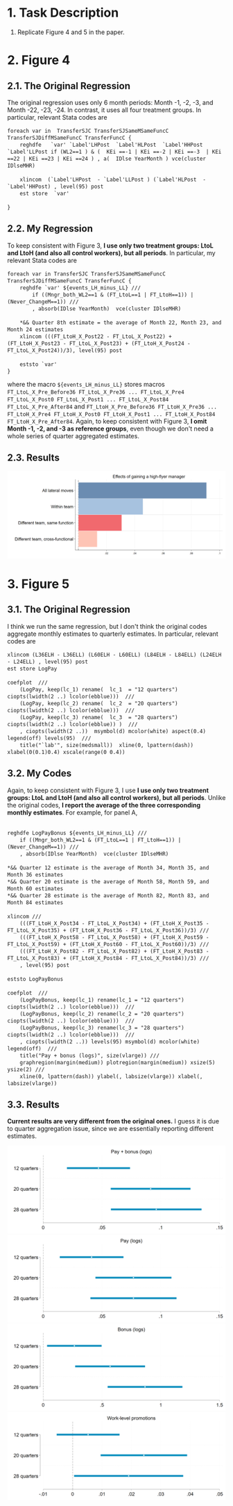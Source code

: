 # 1. Task Description 
1. Replicate Figure 4 and 5 in the paper.

# 2. Figure 4

## 2.1. The Original Regression

The original regression uses only 6 month periods: Month -1, -2, -3, and Month -22, -23, -24. In contrast, it uses all four treatment groups. In particular, relevant Stata codes are

```
foreach var in  TransferSJC TransferSJSameMSameFuncC TransferSJDiffMSameFuncC TransferFuncC {
	reghdfe   `var' `Label'LHPost  `Label'HLPost  `Label'HHPost `Label'LLPost if (WL2==1 ) & (  KEi ==-1 | KEi ==-2 | KEi ==-3  | KEi ==22 | KEi ==23 | KEi ==24 ) , a(  IDlse YearMonth ) vce(cluster IDlseMHR)

    xlincom  (`Label'LHPost  - `Label'LLPost ) (`Label'HLPost  - `Label'HHPost) , level(95) post
    est store  `var'

}
```

## 2.2. My Regression

To keep consistent with Figure 3, **I use only two treatment groups: LtoL and LtoH (and also all control workers), but all periods**. In particular, my relevant Stata codes are 

```
foreach var in TransferSJC TransferSJSameMSameFuncC TransferSJDiffMSameFuncC TransferFuncC {
    reghdfe `var' ${events_LH_minus_LL} ///
        if ((Mngr_both_WL2==1 & (FT_LtoL==1 | FT_LtoH==1)) | (Never_ChangeM==1)) ///
        , absorb(IDlse YearMonth)  vce(cluster IDlseMHR) 
    
    *&& Quarter 8th estimate = the average of Month 22, Month 23, and Month 24 estimates
    xlincom (((FT_LtoH_X_Post22 - FT_LtoL_X_Post22) + (FT_LtoH_X_Post23 - FT_LtoL_X_Post23) + (FT_LtoH_X_Post24 - FT_LtoL_X_Post24))/3), level(95) post

    eststo `var'
}
```
where the macro `${events_LH_minus_LL}` stores macros `FT_LtoL_X_Pre_Before36 FT_LtoL_X_Pre36 ... FT_LtoL_X_Pre4 FT_LtoL_X_Post0 FT_LtoL_X_Post1 ... FT_LtoL_X_Post84 FT_LtoL_X_Pre_After84` and `FT_LtoH_X_Pre_Before36 FT_LtoH_X_Pre36 ... FT_LtoH_X_Pre4 FT_LtoH_X_Post0 FT_LtoH_X_Post1 ... FT_LtoH_X_Post84 FT_LtoH_X_Pre_After84`. Again, to keep consistent with Figure 3, **I omit Month -1, -2, and -3 as reference groups**, even though we don't need a whole series of quarter aggregated estimates.

## 2.3. Results

![](Figure4&5_Summary/Figure4_FT_Gains_TransferSJCDecomp.png)


# 3. Figure 5 

## 3.1. The Original Regression 

I think we run the same regression, but I don't think the original codes aggregate monthly estimates to quarterly estimates. In particular, relevant codes are 

```
xlincom (L36ELH - L36ELL) (L60ELH - L60ELL) (L84ELH - L84ELL) (L24ELH - L24ELL) , level(95) post
est store LogPay
 
coefplot  ///
    (LogPay, keep(lc_1) rename(  lc_1  = "12 quarters") ciopts(lwidth(2 ..) lcolor(ebblue)))  ///
    (LogPay, keep(lc_2) rename(  lc_2  = "20 quarters") ciopts(lwidth(2 ..) lcolor(ebblue)))  ///
    (LogPay, keep(lc_3) rename(  lc_3  = "28 quarters") ciopts(lwidth(2 ..) lcolor(ebblue)) )  ///
    , ciopts(lwidth(2 ..))  msymbol(d) mcolor(white) aspect(0.4) legend(off) levels(95)  ///
    title("`lab'", size(medsmall))  xline(0, lpattern(dash))  xlabel(0(0.1)0.4) xscale(range(0 0.4))
```

## 3.2. My Codes

Again, to keep consistent with Figure 3, I use **I use only two treatment groups: LtoL and LtoH (and also all control workers), but all periods**. Unlike the original codes, **I report the average of the three corresponding monthly estimates**. For example, for panel A,

```

reghdfe LogPayBonus ${events_LH_minus_LL} ///
    if ((Mngr_both_WL2==1 & (FT_LtoL==1 | FT_LtoH==1)) | (Never_ChangeM==1)) ///
    , absorb(IDlse YearMonth)  vce(cluster IDlseMHR) 

*&& Quarter 12 estimate is the average of Month 34, Month 35, and Month 36 estimates
*&& Quarter 20 estimate is the average of Month 58, Month 59, and Month 60 estimates
*&& Quarter 28 estimate is the average of Month 82, Month 83, and Month 84 estimates

xlincom ///
    (((FT_LtoH_X_Post34 - FT_LtoL_X_Post34) + (FT_LtoH_X_Post35 - FT_LtoL_X_Post35) + (FT_LtoH_X_Post36 - FT_LtoL_X_Post36))/3) ///
    (((FT_LtoH_X_Post58 - FT_LtoL_X_Post58) + (FT_LtoH_X_Post59 - FT_LtoL_X_Post59) + (FT_LtoH_X_Post60 - FT_LtoL_X_Post60))/3) ///
    (((FT_LtoH_X_Post82 - FT_LtoL_X_Post82) + (FT_LtoH_X_Post83 - FT_LtoL_X_Post83) + (FT_LtoH_X_Post84 - FT_LtoL_X_Post84))/3) ///
    , level(95) post

eststo LogPayBonus

coefplot  ///
    (LogPayBonus, keep(lc_1) rename(lc_1 = "12 quarters") ciopts(lwidth(2 ..) lcolor(ebblue)))  ///
    (LogPayBonus, keep(lc_2) rename(lc_2 = "20 quarters") ciopts(lwidth(2 ..) lcolor(ebblue)))  ///
    (LogPayBonus, keep(lc_3) rename(lc_3 = "28 quarters") ciopts(lwidth(2 ..) lcolor(ebblue)))  ///
    , ciopts(lwidth(2 ..)) levels(95) msymbol(d) mcolor(white) legend(off)  ///
    title("Pay + bonus (logs)", size(vlarge)) ///
    graphregion(margin(medium)) plotregion(margin(medium)) xsize(5) ysize(2) ///
    xline(0, lpattern(dash)) ylabel(, labsize(vlarge)) xlabel(, labsize(vlarge))
```

## 3.3. Results 

**Current results are very different from the original ones.** I guess it is due to quarter aggregation issue, since we are essentially reporting different estimates.

![](Figure4&5_Summary/Figure5A_FT_Gains_LogPayBonus.png)
![](Figure4&5_Summary/Figure5B_FT_Gains_LogPay.png)
![](Figure4&5_Summary/Figure5C_FT_Gains_LogBonus.png)
![](Figure4&5_Summary/Figure5D_FT_Gains_PromWLC.png)

